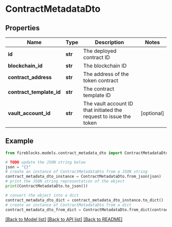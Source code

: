 # ContractMetadataDto


## Properties

Name | Type | Description | Notes
------------ | ------------- | ------------- | -------------
**id** | **str** | The deployed contract ID | 
**blockchain_id** | **str** | The blockchain ID | 
**contract_address** | **str** | The address of the token contract | 
**contract_template_id** | **str** | The contract template ID | 
**vault_account_id** | **str** | The vault account ID that initiated the request to issue the token | [optional] 

## Example

```python
from fireblocks.models.contract_metadata_dto import ContractMetadataDto

# TODO update the JSON string below
json = "{}"
# create an instance of ContractMetadataDto from a JSON string
contract_metadata_dto_instance = ContractMetadataDto.from_json(json)
# print the JSON string representation of the object
print(ContractMetadataDto.to_json())

# convert the object into a dict
contract_metadata_dto_dict = contract_metadata_dto_instance.to_dict()
# create an instance of ContractMetadataDto from a dict
contract_metadata_dto_from_dict = ContractMetadataDto.from_dict(contract_metadata_dto_dict)
```
[[Back to Model list]](../README.md#documentation-for-models) [[Back to API list]](../README.md#documentation-for-api-endpoints) [[Back to README]](../README.md)


